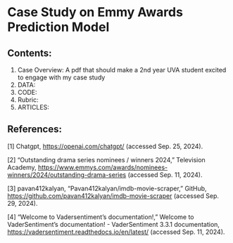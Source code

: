 # Case Study on Emmy Awards Prediction Model
## Contents:
1. Case Overview: A pdf that should make a 2nd year UVA student excited to engage with my case study
2. DATA: 
3. CODE:
4. Rubric:
5. ARTICLES: 

## References:
[1] Chatgpt, https://openai.com/chatgpt/ (accessed Sep. 25, 2024).

[2] “Outstanding drama series nominees / winners 2024,” Television Academy, https://www.emmys.com/awards/nominees-winners/2024/outstanding-drama-series (accessed Sep. 11, 2024).

[3] pavan412kalyan, “Pavan412kalyan/imdb-movie-scraper,” GitHub, https://github.com/pavan412kalyan/imdb-movie-scraper (accessed Sep. 29, 2024).

[4] “Welcome to Vadersentiment’s documentation!,” Welcome to VaderSentiment’s
documentation! - VaderSentiment 3.3.1 documentation,
https://vadersentiment.readthedocs.io/en/latest/ (accessed Sep. 11, 2024).
